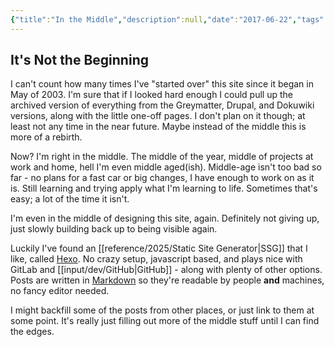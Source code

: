 ```yaml
---
{"title":"In the Middle","description":null,"date":"2017-06-22","tags":["archive","hexo","learn","markdown","pre-11ty","status"],"dg-publish":true,"created":"2017-06-22T11:38:42","updated":"2025-08-11T12:39:33-04:00","permalink":"/output/write/2017/in-the-middle/","dgPassFrontmatter":true,"noteIcon":"3"}
---
```


## It's Not the Beginning

I can't count how many times I've "started over" this site since it began in May of 2003. I'm sure that if I looked hard enough I could pull up the archived version of everything from the Greymatter, Drupal, and Dokuwiki versions, along with the little one-off pages. I don't plan on it though; at least not any time in the near future. Maybe instead of the middle this is more of a rebirth.

Now? I'm right in the middle. The middle of the year, middle of projects at work and home, hell I'm even middle aged(ish). Middle-age isn't too bad so far - no plans for a fast car or big changes, I have enough to work on as it is. Still learning and trying apply what I'm learning to life. Sometimes that's easy; a lot of the time it isn't.

I'm even in the middle of designing this site, again. Definitely not giving up, just slowly building back up to being visible again.

Luckily I've found an [[reference/2025/Static Site Generator\|SSG]] that I like, called [Hexo](https://hexo.io/). No crazy setup, javascript based, and plays nice with GitLab and [[input/dev/GitHub\|GitHub]] - along with plenty of other options. Posts are written in [Markdown](https://daringfireball.net/projects/markdown/) so they're readable by people **and** machines, no fancy editor needed.

I might backfill some of the posts from other places, or just link to them at some point. It's really just filling out more of the middle stuff until I can find the edges.
